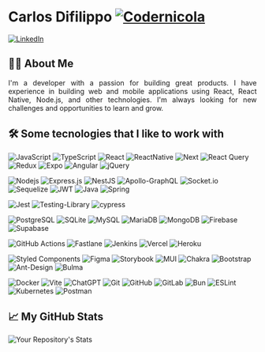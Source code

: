 # Carlos Difilippo [![Codernicola](https://img.shields.io/github/followers/cadifilippo?style=social)](https://github.com/cadifilippo)

<a href="https://www.linkedin.com/in/cdifilippo" target="_blank"><img alt="LinkedIn" src="https://img.shields.io/badge/linkedin-%230077B5.svg?&style=for-the-badge&logo=linkedin&logoColor=white" /></a>

## 👨‍💻 About Me

<p style="max-width: 720px; text-align: justify">
I'm a developer with a passion for building great products. I have experience in building web and mobile applications using React, React Native, Node.js, and other technologies. I'm always looking for new challenges and opportunities to learn and grow.
</p>

## 🛠 Some tecnologies that I like to work with

<!-- Frontend -->
![JavaScript](https://img.shields.io/badge/-JavaScript-black?style=flat&logo=javascript)
![TypeScript](https://img.shields.io/badge/-TypeScript-black?style=flat&logo=typescript)
![React](https://img.shields.io/badge/-React-black?style=flat&logo=react)
![ReactNative](https://img.shields.io/badge/-React%20Native-black?style=flat&logo=react)
![Next](https://img.shields.io/badge/-Next-black?style=flat&logo=next.js)
![React Query](https://img.shields.io/badge/-React%20Query-black?style=flat&logo=react%20query&logoColor=FF4154)
![Redux](https://img.shields.io/badge/-Redux-black?style=flat&logo=redux&logoColor=%23593d88)
![Expo](https://img.shields.io/badge/Expo-black?style=flat&logo=expo&logoColor=white)
![Angular](https://img.shields.io/badge/Angular-black.svg?style=flat&logo=angular&logoColor=%23DD0031)
![jQuery](https://img.shields.io/badge/jQuery-black.svg?style=flat&logo=jquery&logoColor=%230769AD)

<!-- Backend -->
![Nodejs](https://img.shields.io/badge/-Node-black?style=flat&logo=Node.js)
![Express.js](https://img.shields.io/badge/Express-black.svg?style=flat&logo=express&logoColor=%2361DAFB)
![NestJS](https://img.shields.io/badge/Nest-black.svg?style=flat&logo=nestjs&logoColor=%23E0234E)
![Apollo-GraphQL](https://img.shields.io/badge/-ApolloGraphQL-black?style=flat&logo=apollo-graphql&logoColor=311C87)
![Socket.io](https://img.shields.io/badge/Socket.io-black?style=flat&logo=socket.io&badgeColor=010101)
![Sequelize](https://img.shields.io/badge/Sequelize-black?style=flat&logo=Sequelize&logoColor=52B0E7)
![JWT](https://img.shields.io/badge/JWT-black?style=flat&logo=JSON%20web%20tokens)
![Java](https://img.shields.io/badge/Java-black.svg?style=flat&logo=openjdk&logoColor=%23ED8B00)
![Spring](https://img.shields.io/badge/spring-black.svg?style=flat&logo=spring&logoColor=%236DB33F)

<!-- Testing -->
![Jest](https://img.shields.io/badge/-Jest-black?style=flat&logo=jest&logoColor=%23C21325)
![Testing-Library](https://img.shields.io/badge/-TestingLibrary-black?style=flat&logo=testing-library&logoColor=%23E33332)
![cypress](https://img.shields.io/badge/-Cypress-black?style=flat&logo=cypress&logoColor=058a5e)

<!-- Database -->
![PostgreSQL](https://img.shields.io/badge/-PostgreSQL-black?style=flat&logo=postgresql)
![SQLite](https://img.shields.io/badge/SQL-black.svg?style=flat)
![MySQL](https://img.shields.io/badge/-MySQL-black?style=flat&logo=mysql)
![MariaDB](https://img.shields.io/badge/MariaDB-black?style=flat&logo=mariadb&logoColor=003545)
![MongoDB](https://img.shields.io/badge/-MongoDB-black?style=flat&logo=mongodb)
![Firebase](https://img.shields.io/badge/-Firebase-black?style=flat&logo=Firebase&logoColor=ffcd34)
![Supabase](https://img.shields.io/badge/Supabase-black?style=flat&logo=supabase&logoColor=3ECF8E)

<!-- DevOps -->
![GitHub Actions](https://img.shields.io/badge/GitHub%20Actions-black.svg?style=flat&logo=githubactions&logoColor=%232671E5)
![Fastlane](https://img.shields.io/badge/-Fastlane-black?style=flat&logo=fastlane)
![Jenkins](https://img.shields.io/badge/Jenkins-black.svg?style=flat&logo=jenkins&logoColor=%232C5263)
![Vercel](https://img.shields.io/badge/-Vercel-black?style=flat&logo=vercel)
![Heroku](https://img.shields.io/badge/-Heroku-black?style=flat&logo=heroku&logoColor=945cc8)

<!-- Design -->
![Styled Components](https://img.shields.io/badge/-Styled%20Components-black?style=flat&logo=styled-components)
![Figma](https://img.shields.io/badge/Figma-black.svg?style=flat&logo=figma&logoColor=%23F24E1E)
![Storybook](https://img.shields.io/badge/-Storybook-black?style=flat&logo=storybook&logoColor=FF4785)
![MUI](https://img.shields.io/badge/-MUI-black?style=flat&logo=mui)
![Chakra](https://img.shields.io/badge/-Chakra-black?style=flat&logo=chakraui)
![Bootstrap](https://img.shields.io/badge/bootstrap-black.svg?style=flat&logo=bootstrap&logoColor=%238511FA)
![Ant-Design](https://img.shields.io/badge/-AntDesign-black?style=flat&logo=ant-design&logoColor=%230170FE)
![Bulma](https://img.shields.io/badge/bulma-black?style=flat&logo=bulma&logoColor=00D0B1)

<!-- Tools -->
![Docker](https://img.shields.io/badge/-Docker-black?style=flat&logo=docker)
![Vite](https://img.shields.io/badge/-Vite-black?style=flat&logo=vite)
![ChatGPT](https://img.shields.io/badge/ChatGPT-black?style=flat&logo=openai&logoColor=74aa9c)
![Git](https://img.shields.io/badge/-Git-black?style=flat&logo=git)
![GitHub](https://img.shields.io/badge/-GitHub-black?style=flat&logo=github)
![GitLab](https://img.shields.io/badge/GitLab-black.svg?style=flat&logo=gitlab&logoColor=e75147)
![Bun](https://img.shields.io/badge/Bun-black.svg?style=flat&logo=bun&logoColor=white)
![ESLint](https://img.shields.io/badge/ESLint-black?style=flat&logo=eslint&logoColor=4B3263)
![Kubernetes](https://img.shields.io/badge/Kubernetes-black.svg?style=flat&logo=kubernetes&logoColor=%23326ce5)
![Postman](https://img.shields.io/badge/Postman-black?style=flat&logo=postman&logoColor=FF6C37)


<!-- 
![.Net](https://img.shields.io/badge/.NET-black?style=flat&logo=.net&logoColor=7a3cc0)
![Astro](https://img.shields.io/badge/Astro-black.svg?style=flat&logo=astro&logoColor=a266e7)
![FastAPI](https://img.shields.io/badge/FastAPI-black?style=flat&logo=fastapi&logoColor005571)
![Fastify](https://img.shields.io/badge/Fastify-black.svg?style=flat&logo=fastify&logoColor=white)
![Flask](https://img.shields.io/badge/Flask-black.svg?style=flat&logo=flask&logoColor=white)
![Laravel](https://img.shields.io/badge/Laravel-black.svg?style=flat&logo=laravel&logoColor=%23FF2D20)
![C#](https://img.shields.io/badge/C%23-black.svg?style=flat&logo=csharp&logoColor=%23239120)
![C++](https://img.shields.io/badge/C++-black.svg?style=flat&logo=c%2B%2B&logoColor=%2300599C)
![Kotlin](https://img.shields.io/badge/Kotlin-black.svg?style=flat&logo=kotlin&logoColor=%237F52FF)
![PHP](https://img.shields.io/badge/Php-black.svg?style=flat&logo=php&logoColor=%23777BB4)
![Python](https://img.shields.io/badge/Python-black?style=flat&logo=python&logoColor=3670A0)
![Rust](https://img.shields.io/badge/Rust-black.svg?style=flat&logo=rust&logoColor=white)
![Swift](https://img.shields.io/badge/Swift-black?style=flat&logo=swift&logoColor=F54A2A) 
-->

## 📈 My GitHub Stats

<!---
<picture>
 <source 
   srcset="https://github-readme-stats.vercel.app/api?username=cadifilippo&show_icons=true&theme=dark"
   media="(prefers-color-scheme: dark)"
 />
 <source
   srcset="https://github-readme-stats.vercel.app/api?username=cadifilippo&show_icons=true"
   media="(prefers-color-scheme: light), (prefers-color-scheme: no-preference)"
 />
 <img src="https://github-readme-stats.vercel.app/api?username=cadifilippo&show_icons=true" />
 </picture>
-->
 
![Your Repository's Stats](https://github-readme-stats.vercel.app/api/top-langs/?username=cadifilippo&theme=blue-green)
